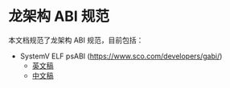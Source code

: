 # 龙架构 ABI 规范

本文档规范了龙架构 ABI 规范，目前包括：

- SystemV ELF psABI (<https://www.sco.com/developers/gabi/>)
   + [英文稿](LoongArch-ELF-ABI-EN.adoc)
   + [中文稿](LoongArch-ELF-ABI-CN.adoc)  
